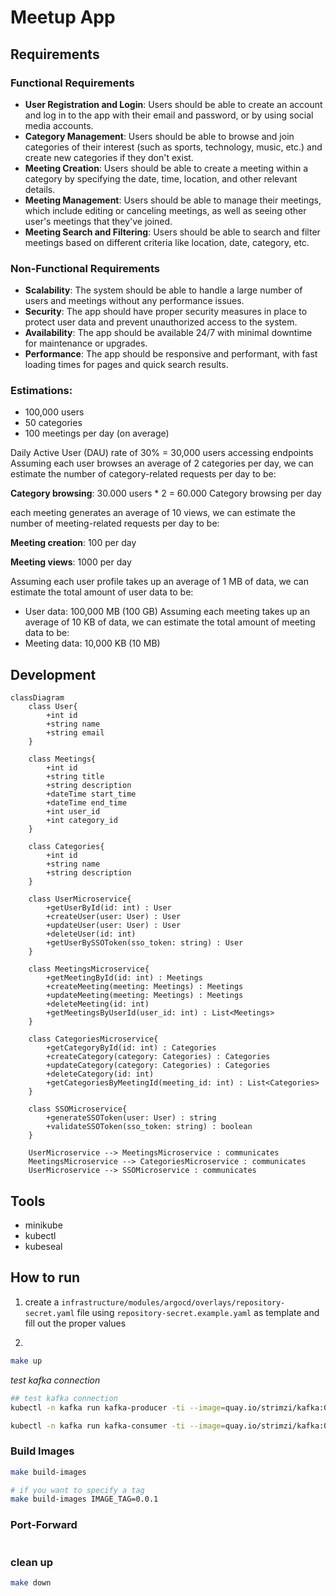 # Meetup App

## Requirements
### Functional Requirements
- **User Registration and Login**: Users should be able to create an account and log in to the app with their email and password, or by using social media accounts.
- **Category Management**: Users should be able to browse and join categories of their interest (such as sports, technology, music, etc.) and create new categories if they don't exist.
- **Meeting Creation**: Users should be able to create a meeting within a category by specifying the date, time, location, and other relevant details.
- **Meeting Management**: Users should be able to manage their meetings, which include editing or canceling meetings, as well as seeing other user's meetings that they've joined.
- **Meeting Search and Filtering**: Users should be able to search and filter meetings based on different criteria like location, date, category, etc.

### Non-Functional Requirements
- **Scalability**: The system should be able to handle a large number of users and meetings without any performance issues.
- **Security**: The app should have proper security measures in place to protect user data and prevent unauthorized access to the system.
- **Availability**: The app should be available 24/7 with minimal downtime for maintenance or upgrades.
- **Performance**: The app should be responsive and performant, with fast loading times for pages and quick search results.

### Estimations:
- 100,000 users
- 50 categories
- 100 meetings per day (on average)

Daily Active User (DAU) rate of 30% = 30,000 users accessing endpoints
Assuming each user browses an average of 2 categories per day, we can estimate the number of category-related requests per day to be:

**Category browsing**: 30.000 users * 2 = 60.000 Category browsing per day

each meeting generates an average of 10 views, we can estimate the number of meeting-related requests per day to be:

**Meeting creation**: 100 per day

**Meeting views**: 1000 per day

Assuming each user profile takes up an average of 1 MB of data, we can estimate the total amount of user data to be:
- User data: 100,000 MB (100 GB)
Assuming each meeting takes up an average of 10 KB of data, we can estimate the total amount of meeting data to be:
- Meeting data: 10,000 KB (10 MB)


## Development
```mermaid
classDiagram
    class User{
        +int id
        +string name
        +string email
    }

    class Meetings{
        +int id
        +string title
        +string description
        +dateTime start_time
        +dateTime end_time
        +int user_id
        +int category_id
    }

    class Categories{
        +int id
        +string name
        +string description
    }

    class UserMicroservice{
        +getUserById(id: int) : User
        +createUser(user: User) : User
        +updateUser(user: User) : User
        +deleteUser(id: int)
        +getUserBySSOToken(sso_token: string) : User
    }

    class MeetingsMicroservice{
        +getMeetingById(id: int) : Meetings
        +createMeeting(meeting: Meetings) : Meetings
        +updateMeeting(meeting: Meetings) : Meetings
        +deleteMeeting(id: int)
        +getMeetingsByUserId(user_id: int) : List<Meetings>
    }

    class CategoriesMicroservice{
        +getCategoryById(id: int) : Categories
        +createCategory(category: Categories) : Categories
        +updateCategory(category: Categories) : Categories
        +deleteCategory(id: int)
        +getCategoriesByMeetingId(meeting_id: int) : List<Categories>
    }

    class SSOMicroservice{
        +generateSSOToken(user: User) : string
        +validateSSOToken(sso_token: string) : boolean
    }

    UserMicroservice --> MeetingsMicroservice : communicates
    MeetingsMicroservice --> CategoriesMicroservice : communicates
    UserMicroservice --> SSOMicroservice : communicates
```


## Tools
- minikube
- kubectl
- kubeseal

## How to run
1. create a `infrastructure/modules/argocd/overlays/repository-secret.yaml` file using `repository-secret.example.yaml` as template and fill out the proper values

2.
```sh
make up
```

*test kafka connection*
```sh
## test kafka connection
kubectl -n kafka run kafka-producer -ti --image=quay.io/strimzi/kafka:0.32.0-kafka-3.3.1 --rm=true --restart=Never -- bin/kafka-console-producer.sh --bootstrap-server kafka.kafka.svc.cluster.local:9092 --topic my-topic # producer

kubectl -n kafka run kafka-consumer -ti --image=quay.io/strimzi/kafka:0.32.0-kafka-3.3.1 --rm=true --restart=Never -- bin/kafka-console-consumer.sh --bootstrap-server kafka.kafka.svc.cluster.local:9092 --topic my-topic --from-beginning # consumer
```

### Build Images
```sh
make build-images

# if you want to specify a tag
make build-images IMAGE_TAG=0.0.1
```

### Port-Forward
```sh

```

### clean up
```sh
make down
```